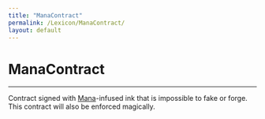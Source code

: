```yaml
---
title: "ManaContract"
permalink: /Lexicon/ManaContract/
layout: default
---
```

# ManaContract
---
Contract signed with [Mana](Mana.md)-infused ink that is impossible to fake or forge. This contract will also be enforced magically.